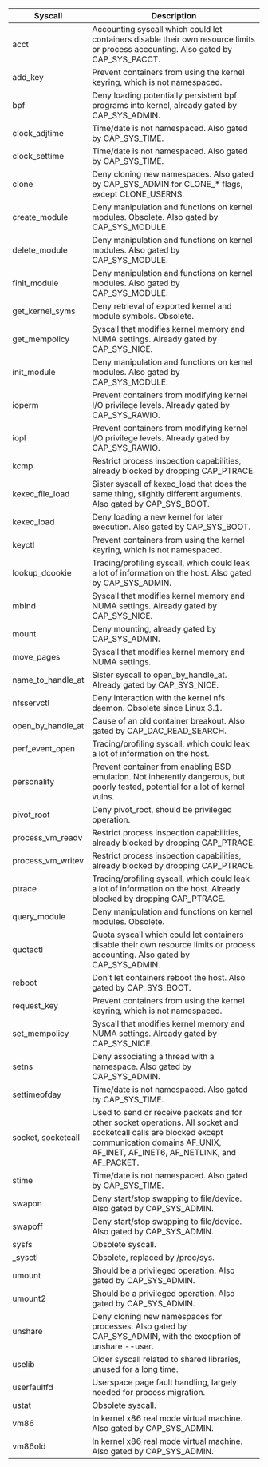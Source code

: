 |Syscall | Description |
| ------------- | ------------- |
|acct | Accounting syscall which could let containers disable their own resource limits or process accounting. Also gated by CAP_SYS_PACCT. |
|add_key | Prevent containers from using the kernel keyring, which is not namespaced. |
|bpf | Deny loading potentially persistent bpf programs into kernel, already gated by CAP_SYS_ADMIN. |
|clock_adjtime | Time/date is not namespaced. Also gated by CAP_SYS_TIME. |
|clock_settime | Time/date is not namespaced. Also gated by CAP_SYS_TIME. |
|clone | Deny cloning new namespaces. Also gated by CAP_SYS_ADMIN for CLONE_* flags, except CLONE_USERNS. |
|create_module | Deny manipulation and functions on kernel modules. Obsolete. Also gated by CAP_SYS_MODULE. |
|delete_module | Deny manipulation and functions on kernel modules. Also gated by CAP_SYS_MODULE. |
|finit_module | Deny manipulation and functions on kernel modules. Also gated by CAP_SYS_MODULE. |
|get_kernel_syms | Deny retrieval of exported kernel and module symbols. Obsolete. |
|get_mempolicy | Syscall that modifies kernel memory and NUMA settings. Already gated by CAP_SYS_NICE. |
|init_module | Deny manipulation and functions on kernel modules. Also gated by CAP_SYS_MODULE. |
|ioperm | Prevent containers from modifying kernel I/O privilege levels. Already gated by CAP_SYS_RAWIO. |
|iopl | Prevent containers from modifying kernel I/O privilege levels. Already gated by CAP_SYS_RAWIO. |
|kcmp | Restrict process inspection capabilities, already blocked by dropping CAP_PTRACE. |
|kexec_file_load | Sister syscall of kexec_load that does the same thing, slightly different arguments. Also gated by CAP_SYS_BOOT. |
|kexec_load | Deny loading a new kernel for later execution. Also gated by CAP_SYS_BOOT. |
|keyctl | Prevent containers from using the kernel keyring, which is not namespaced. |
|lookup_dcookie | Tracing/profiling syscall, which could leak a lot of information on the host. Also gated by CAP_SYS_ADMIN. |
|mbind | Syscall that modifies kernel memory and NUMA settings. Already gated by CAP_SYS_NICE. |
|mount | Deny mounting, already gated by CAP_SYS_ADMIN. |
|move_pages | Syscall that modifies kernel memory and NUMA settings. |
|name_to_handle_at | Sister syscall to open_by_handle_at. Already gated by CAP_SYS_NICE. |
|nfsservctl | Deny interaction with the kernel nfs daemon. Obsolete since Linux 3.1. |
|open_by_handle_at | Cause of an old container breakout. Also gated by CAP_DAC_READ_SEARCH. |
|perf_event_open | Tracing/profiling syscall, which could leak a lot of information on the host. |
|personality | Prevent container from enabling BSD emulation. Not inherently dangerous, but poorly tested, potential for a lot of kernel vulns. |
|pivot_root | Deny pivot_root, should be privileged operation. |
|process_vm_readv | Restrict process inspection capabilities, already blocked by dropping CAP_PTRACE. |
|process_vm_writev | Restrict process inspection capabilities, already blocked by dropping CAP_PTRACE. |
|ptrace | Tracing/profiling syscall, which could leak a lot of information on the host. Already blocked by dropping CAP_PTRACE. |
|query_module | Deny manipulation and functions on kernel modules. Obsolete. |
|quotactl | Quota syscall which could let containers disable their own resource limits or process accounting. Also gated by CAP_SYS_ADMIN. |
|reboot | Don’t let containers reboot the host. Also gated by CAP_SYS_BOOT. |
|request_key | Prevent containers from using the kernel keyring, which is not namespaced. |
|set_mempolicy | Syscall that modifies kernel memory and NUMA settings. Already gated by CAP_SYS_NICE. |
|setns | Deny associating a thread with a namespace. Also gated by CAP_SYS_ADMIN. |
|settimeofday | Time/date is not namespaced. Also gated by CAP_SYS_TIME. |
|socket, socketcall | Used to send or receive packets and for other socket operations. All socket and socketcall calls are blocked except communication domains AF_UNIX, AF_INET, AF_INET6, AF_NETLINK, and AF_PACKET. |
|stime | Time/date is not namespaced. Also gated by CAP_SYS_TIME. |
|swapon | Deny start/stop swapping to file/device. Also gated by CAP_SYS_ADMIN. |
|swapoff | Deny start/stop swapping to file/device. Also gated by CAP_SYS_ADMIN. |
|sysfs | Obsolete syscall. |
|_sysctl | Obsolete, replaced by /proc/sys. |
|umount | Should be a privileged operation. Also gated by CAP_SYS_ADMIN. |
|umount2 | Should be a privileged operation. Also gated by CAP_SYS_ADMIN. |
|unshare | Deny cloning new namespaces for processes. Also gated by CAP_SYS_ADMIN, with the exception of unshare --user. |
|uselib | Older syscall related to shared libraries, unused for a long time. |
|userfaultfd | Userspace page fault handling, largely needed for process migration. |
|ustat | Obsolete syscall. |
|vm86 | In kernel x86 real mode virtual machine. Also gated by CAP_SYS_ADMIN. |
|vm86old | In kernel x86 real mode virtual machine. Also gated by CAP_SYS_ADMIN. |
